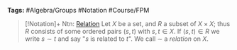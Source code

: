 ---
---

**Tags:** #Algebra/Groups #Notation #Course/FPM 

 > 
 > \[!Notation\]+ Ntn: [Relation](Relation.md)
 > Let $X$ be a set, and $R$ a subset of $X\times X$; thus $R$ consists of some ordered pairs $(s,t)$ with $s,t\in X$. If $(s,t) \in R$ we write $s \sim t$ and say "$s$ is related to $t$". We call $\sim$ a *relation* on $X$.


